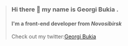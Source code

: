 >### Hi there 👋 my name is **Georgi Bukia** .
>#### I'm a front-end developer from *Novosibirsk*
> Check out my twitter:[Georgi Bukia](https://twitter.com/Bukija)
